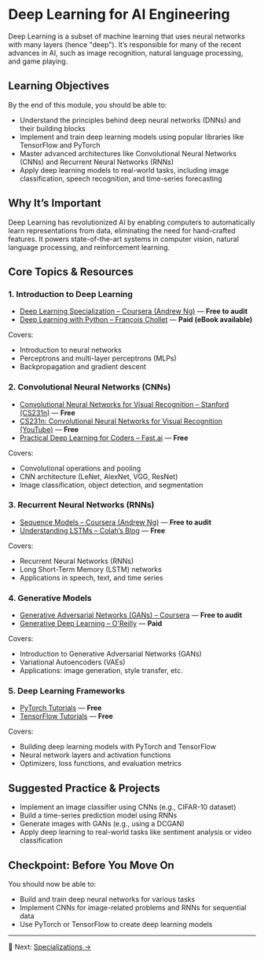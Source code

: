 # Deep Learning for AI Engineering

Deep Learning is a subset of machine learning that uses neural networks with many layers (hence "deep"). It’s responsible for many of the recent advances in AI, such as image recognition, natural language processing, and game playing.

## Learning Objectives

By the end of this module, you should be able to:

- Understand the principles behind deep neural networks (DNNs) and their building blocks
- Implement and train deep learning models using popular libraries like TensorFlow and PyTorch
- Master advanced architectures like Convolutional Neural Networks (CNNs) and Recurrent Neural Networks (RNNs)
- Apply deep learning models to real-world tasks, including image classification, speech recognition, and time-series forecasting

## Why It’s Important

Deep Learning has revolutionized AI by enabling computers to automatically learn representations from data, eliminating the need for hand-crafted features. It powers state-of-the-art systems in computer vision, natural language processing, and reinforcement learning.

## Core Topics & Resources

### 1. Introduction to Deep Learning

- [Deep Learning Specialization – Coursera (Andrew Ng)](https://www.coursera.org/specializations/deep-learning) — **Free to audit**
- [Deep Learning with Python – François Chollet](https://www.manning.com/books/deep-learning-with-python) — **Paid (eBook available)**

Covers:
- Introduction to neural networks
- Perceptrons and multi-layer perceptrons (MLPs)
- Backpropagation and gradient descent

### 2. Convolutional Neural Networks (CNNs)

- [Convolutional Neural Networks for Visual Recognition – Stanford (CS231n)](http://cs231n.stanford.edu/) — **Free**
- [CS231n: Convolutional Neural Networks for Visual Recognition (YouTube)](https://www.youtube.com/playlist?list=PL8dDSKArO2-61T7LMxC1SPAvj8ZEK2Lfz) — **Free**
- [Practical Deep Learning for Coders – Fast.ai](https://course.fast.ai/) — **Free**

Covers:
- Convolutional operations and pooling
- CNN architecture (LeNet, AlexNet, VGG, ResNet)
- Image classification, object detection, and segmentation

### 3. Recurrent Neural Networks (RNNs)

- [Sequence Models – Coursera (Andrew Ng)](https://www.coursera.org/learn/sequence-models) — **Free to audit**
- [Understanding LSTMs – Colah’s Blog](https://colah.github.io/posts/2015-08-Understanding-LSTMs/) — **Free**

Covers:
- Recurrent Neural Networks (RNNs)
- Long Short-Term Memory (LSTM) networks
- Applications in speech, text, and time series

### 4. Generative Models

- [Generative Adversarial Networks (GANs) – Coursera](https://www.coursera.org/learn/building-generative-adversarial-networks-gans) — **Free to audit**
- [Generative Deep Learning – O'Reilly](https://www.oreilly.com/library/view/generative-deep-learning/9781492041931/) — **Paid**

Covers:
- Introduction to Generative Adversarial Networks (GANs)
- Variational Autoencoders (VAEs)
- Applications: image generation, style transfer, etc.

### 5. Deep Learning Frameworks

- [PyTorch Tutorials](https://pytorch.org/tutorials/) — **Free**
- [TensorFlow Tutorials](https://www.tensorflow.org/tutorials) — **Free**

Covers:
- Building deep learning models with PyTorch and TensorFlow
- Neural network layers and activation functions
- Optimizers, loss functions, and evaluation metrics

## Suggested Practice & Projects

- Implement an image classifier using CNNs (e.g., CIFAR-10 dataset)
- Build a time-series prediction model using RNNs
- Generate images with GANs (e.g., using a DCGAN)
- Apply deep learning to real-world tasks like sentiment analysis or video classification

## Checkpoint: Before You Move On

You should now be able to:

- Build and train deep neural networks for various tasks
- Implement CNNs for image-related problems and RNNs for sequential data
- Use PyTorch or TensorFlow to create deep learning models

---

🔗 Next: [Specializations →](./05_specializations/nlp.md)
